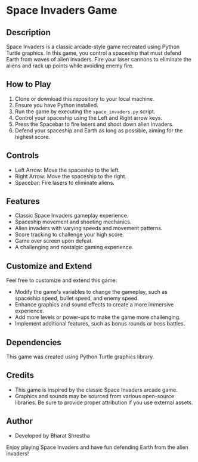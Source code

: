 
# Space Invaders Game

## Description

Space Invaders is a classic arcade-style game recreated using Python Turtle graphics. In this game, you control a spaceship that must defend Earth from waves of alien invaders.
Fire your laser cannons to eliminate the aliens and rack up points while avoiding enemy fire.

## How to Play

1. Clone or download this repository to your local machine.
2. Ensure you have Python installed.
3. Run the game by executing the `space_invaders.py` script.
4. Control your spaceship using the Left and Right arrow keys.
5. Press the Spacebar to fire lasers and shoot down alien invaders.
6. Defend your spaceship and Earth as long as possible, aiming for the highest score.

## Controls

- Left Arrow: Move the spaceship to the left.
- Right Arrow: Move the spaceship to the right.
- Spacebar: Fire lasers to eliminate aliens.

## Features

- Classic Space Invaders gameplay experience.
- Spaceship movement and shooting mechanics.
- Alien invaders with varying speeds and movement patterns.
- Score tracking to challenge your high score.
- Game over screen upon defeat.
- A challenging and nostalgic gaming experience.

## Customize and Extend

Feel free to customize and extend this game:

- Modify the game's variables to change the gameplay, such as spaceship speed, bullet speed, and enemy speed.
- Enhance graphics and sound effects to create a more immersive experience.
- Add more levels or power-ups to make the game more challenging.
- Implement additional features, such as bonus rounds or boss battles.

## Dependencies

This game was created using Python Turtle graphics library.

## Credits

- This game is inspired by the classic Space Invaders arcade game.
- Graphics and sounds may be sourced from various open-source libraries. Be sure to provide proper attribution if you use external assets.

## Author

- Developed by Bharat Shrestha

Enjoy playing Space Invaders and have fun defending Earth from the alien invaders!
